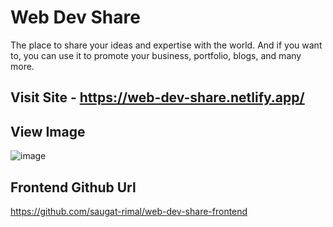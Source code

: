 # Web Dev Share

The place to share your ideas and expertise with the world. And if you want to, you can use it to promote your business, portfolio, blogs, and many more.

## Visit Site - https://web-dev-share.netlify.app/



## View Image
![image](https://user-images.githubusercontent.com/86593756/208969708-e9a09ac2-1f60-4705-88a5-0bf215a3aee8.png)

## Frontend Github Url
https://github.com/saugat-rimal/web-dev-share-frontend


 <!-- Backend Login Url -- https://webdevshare.sanity.studio/  -->
